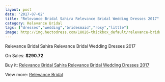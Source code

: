 ```yaml
---
layout: post
date: '2017-07-02'
title: "Relevance Bridal Sahira Relevance Bridal Wedding Dresses 2017"
category: Relevance Bridal
tags: ["dresses","wedding","bridesmaid","rosy","little"]
image: http://img.hectodress.com/18026-thickbox_default/relevance-bridal-sahira-relevance-bridal-wedding-dresses-2013.jpg
---
```

Relevance Bridal Sahira Relevance Bridal Wedding Dresses 2017

On Sales: **$290.72**
<a href="https://www.hectodress.com/relevance-bridal/8497-relevance-bridal-sahira-relevance-bridal-wedding-dresses-2013.html"><amp-img layout="responsive" width="600" height="600" src="//img.hectodress.com/18026-thickbox_default/relevance-bridal-sahira-relevance-bridal-wedding-dresses-2013.jpg" alt="Relevance Bridal Sahira Relevance Bridal Wedding Dresses 2017 0" /></a>
<a href="https://www.hectodress.com/relevance-bridal/8497-relevance-bridal-sahira-relevance-bridal-wedding-dresses-2013.html"><amp-img layout="responsive" width="600" height="600" src="//img.hectodress.com/18027-thickbox_default/relevance-bridal-sahira-relevance-bridal-wedding-dresses-2013.jpg" alt="Relevance Bridal Sahira Relevance Bridal Wedding Dresses 2017 1" /></a>

Buy it: [Relevance Bridal Sahira Relevance Bridal Wedding Dresses 2017](https://www.hectodress.com/relevance-bridal/8497-relevance-bridal-sahira-relevance-bridal-wedding-dresses-2013.html "Relevance Bridal Sahira Relevance Bridal Wedding Dresses 2017")

View more: [Relevance Bridal](https://www.hectodress.com/143-relevance-bridal "Relevance Bridal")